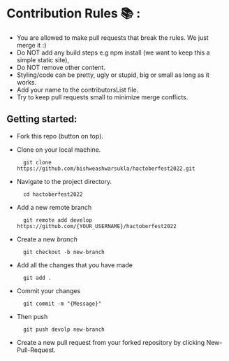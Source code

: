 # Contribution Rules :books: :

- You are allowed to make pull requests that break the rules. We just merge it :)
- Do NOT add any build steps e.g npm install (we want to keep this a simple static site),
- Do NOT remove other content.
- Styling/code can be pretty, ugly or stupid, big or small as long as it works.
- Add your name to the contributorsList file.
- Try to keep pull requests small to minimize merge conflicts.

## Getting started:

- Fork this repo (button on top).
- Clone on your local machine.

        git clone https://github.com/bishweashwarsukla/hactoberfest2022.git
- Navigate to the project directory.

        cd hactoberfest2022
- Add a new remote branch 

        git remote add develop https://github.com/{YOUR_USERNAME}/hactoberfest2022

- Create a new *branch*

        git checkout -b new-branch

- Add all the changes that you have made

        git add .

- Commit your changes 

        git commit -m "{Message}"
- Then push

        git push devolp new-branch
    
- Create a new pull request from your forked repository by clicking New-Pull-Request.
